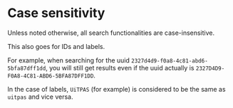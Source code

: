 # Case sensitivity

Unless noted otherwise, all search functionalities are case-insensitive.

This also goes for IDs and labels.

For example, when searching for the uuid `2327d4d9-f0a8-4c81-abd6-5bfa87dff1dd`, you will still get results even if the uuid actually is  `2327D4D9-F0A8-4C81-ABD6-5BFA87DFF1DD`.

In the case of labels, `UiTPAS` \(for example\) is considered to be the same as `uitpas` and vice versa.

